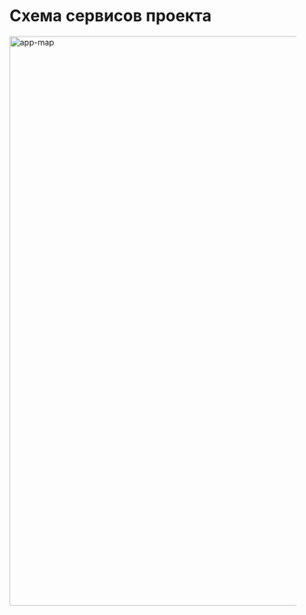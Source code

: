# Схема сервисов проекта

<img width="1200" height="1000" alt="app-map" src="https://github.com/user-attachments/assets/a3efce4e-17d9-4ba9-b491-46de73462b33" />
